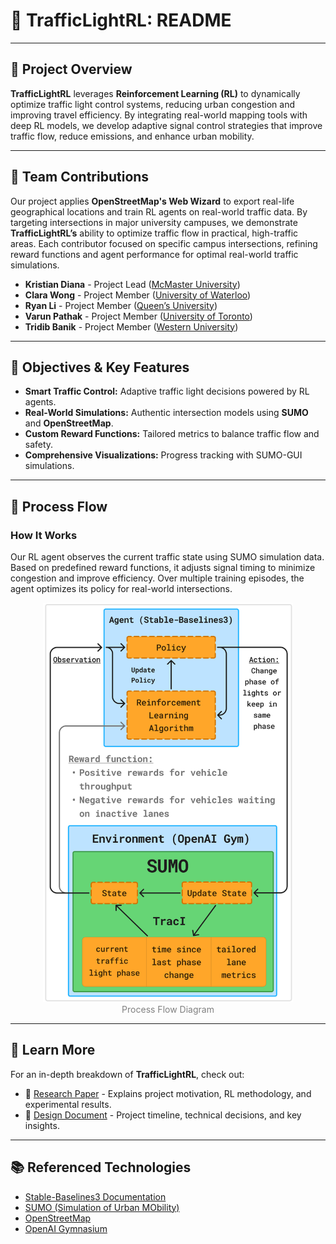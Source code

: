 # 🚦 TrafficLightRL: README

---

## 🌟 Project Overview

**TrafficLightRL** leverages **Reinforcement Learning (RL)** to dynamically optimize traffic light control systems, reducing urban congestion and improving travel efficiency. By integrating real-world mapping tools with deep RL models, we develop adaptive signal control strategies that improve traffic flow, reduce emissions, and enhance urban mobility.

---

## 👥 Team Contributions

Our project applies **OpenStreetMap's Web Wizard** to export real-life geographical locations and train RL agents on real-world traffic data. By targeting intersections in major university campuses, we demonstrate **TrafficLightRL’s** ability to optimize traffic flow in practical, high-traffic areas. Each contributor focused on specific campus intersections, refining reward functions and agent performance for optimal real-world traffic simulations.

- **Kristian Diana** - Project Lead ([McMaster University](McMaster/))  
- **Clara Wong** - Project Member ([University of Waterloo](Waterloo/))  
- **Ryan Li** - Project Member ([Queen’s University](Queens/))  
- **Varun Pathak** - Project Member ([University of Toronto](UofT/))  
- **Tridib Banik** - Project Member ([Western University](Western/))  



---

## 🎯 Objectives & Key Features

- **Smart Traffic Control:** Adaptive traffic light decisions powered by RL agents.
- **Real-World Simulations:** Authentic intersection models using **SUMO** and **OpenStreetMap**.
- **Custom Reward Functions:** Tailored metrics to balance traffic flow and safety.
- **Comprehensive Visualizations:** Progress tracking with SUMO-GUI simulations.

---

## 🔄 Process Flow

### How It Works  
Our RL agent observes the current traffic state using SUMO simulation data. Based on predefined reward functions, it adjusts signal timing to minimize congestion and improve efficiency. Over multiple training episodes, the agent optimizes its policy for real-world intersections.

<figure style="text-align: center;">
    <img src="./Documentation/process-flow-white-bg.png" alt="Process Flow Diagram" width="400px" height="auto">
    <figcaption style="font-size: 14px; color: gray;">Process Flow Diagram</figcaption>
</figure>

---

## 📄 Learn More

For an in-depth breakdown of **TrafficLightRL**, check out:  

- 📄 [Research Paper](./Documentation/TrafficLightRL_Research_Paper_2025.pdf) - Explains project motivation, RL methodology, and experimental results.  
- 📑 [Design Document](https://docs.google.com/document/d/your-public-doc-link) - Project timeline, technical decisions, and key insights.  

---

## 📚 Referenced Technologies

- [Stable-Baselines3 Documentation](https://stable-baselines3.readthedocs.io/en/master/)
- [SUMO (Simulation of Urban MObility)](https://www.eclipse.org/sumo/)
- [OpenStreetMap](https://www.openstreetmap.org/)
- [OpenAI Gymnasium](https://gymnasium.farama.org/)
